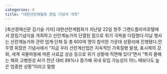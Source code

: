 ```yaml
---
categories: d
title: "대한산란계협회 창립 기념식 개최"
---
```

[축산경제신문 김기슬 기자] 대한산란계협회가 지난달 22일 청주 그랜드플라자호텔에서 창립기념식을 개최하고 산란계농가의 단결된 힘으로 위기 극복을 다짐했다.이날 행사는 산란계농가와 관련 업계·단체 등 총 600여 명이 참석한 가운데 성황리에 진행됐다.안두영 회장은 기념사에서 “지금 우리 산란계산업은 지속적인 가축질병 발생, 표시제의 강화, 세계 곡물파동에 따른 사료값 상승 등으로 위기 상황에 직면해 있다”면서 “특히 올해는 해외 고병원성 AI가 전년 대비 88%나 증가해 국내 유입 가능성이 어느 때보다도 높은 엄중한 상황”이라고 말했